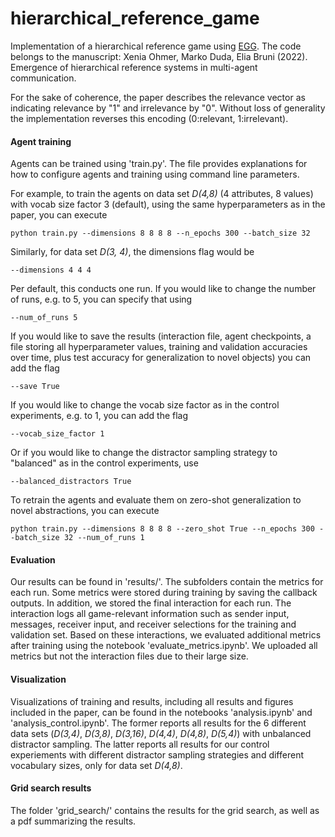 # hierarchical_reference_game


Implementation of a hierarchical reference game using [EGG](https://github.com/facebookresearch/EGG/). The code belongs to the manuscript: 
Xenia Ohmer, Marko Duda, Elia Bruni (2022). Emergence of hierarchical reference systems in multi-agent communication.

For the sake of coherence, the paper describes the relevance vector as indicating relevance by "1" and irrelevance by "0". Without loss of generality the implementation reverses this encoding (0:relevant, 1:irrelevant).


#### Agent training 

Agents can be trained using 'train.py'. The file provides explanations for how to configure agents and training using command line parameters. 

For example, to train the agents on data set *D(4,8)* (4 attributes, 8 values) with vocab size factor 3 (default), using the same hyperparameters as in the paper, you can execute

    python train.py --dimensions 8 8 8 8 --n_epochs 300 --batch_size 32
    
Similarly, for data set *D(3, 4)*, the dimensions flag would be 

    --dimensions 4 4 4

Per default, this conducts one run. If you would like to change the number of runs, e.g. to 5, you can specify that using 

    --num_of_runs 5
    
If you would like to save the results (interaction file, agent checkpoints, a file storing all hyperparameter values, training and validation accuracies over time, plus test accuracy for generalization to novel objects) you can add the flag

    --save True 
    
If you would like to change the vocab size factor as in the control experiments, e.g. to 1, you can add the flag 

    --vocab_size_factor 1
    
Or if you would like to change the distractor sampling strategy to "balanced" as in the control experiments, use

    --balanced_distractors True
    
    
To retrain the agents and evaluate them on zero-shot generalization to novel abstractions, you can execute

    python train.py --dimensions 8 8 8 8 --zero_shot True --n_epochs 300 --batch_size 32 --num_of_runs 1

  

#### Evaluation

Our results can be found in 'results/'. The subfolders contain the metrics for each run. Some metrics were stored during training by saving the callback outputs. In addition, we stored the final interaction for each run. The interaction logs all game-relevant information such as sender input, messages, receiver input, and receiver selections for the training and validation set. Based on these interactions, we evaluated additional metrics after training using the notebook 'evaluate_metrics.ipynb'. We uploaded all metrics but not the interaction files due to their large size.

#### Visualization

Visualizations of training and results, including all results and figures included in the paper, can be found in the notebooks 'analysis.ipynb' and 'analysis_control.ipynb'. The former reports all results for the 6 different data sets (*D(3,4)*, *D(3,8)*, *D(3,16)*, *D(4,4)*, *D(4,8)*, *D(5,4)*) with unbalanced distractor sampling. The latter reports all results for our control experiements with different distractor sampling strategies and different vocabulary sizes, only for data set *D(4,8)*. 

#### Grid search results 

The folder 'grid_search/' contains the results for the grid search, as well as a pdf summarizing the results. 


